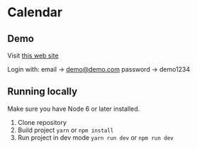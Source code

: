 # Calendar

## Demo
Visit [this web site](https://fir-calendar-c4652.firebaseapp.com/)

Login with:
    email -> demo@demo.com
    password -> demo1234

## Running locally
Make sure you have Node 6 or later installed.

1. Clone repository
2. Build project  ``` yarn ``` or ``` npm install ``` 
3. Run project in dev mode ``` yarn run dev ```  or ``` npm run dev ```

